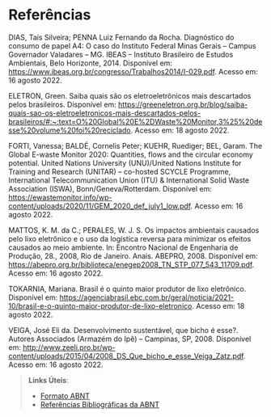 # Referências

DIAS, Taís Silveira; PENNA Luiz Fernando da Rocha. Diagnóstico do consumo de papel A4: O caso do Instituto Federal Minas Gerais – Campus Governador Valadares – MG. IBEAS – Instituto Brasileiro de Estudos Ambientais, Belo Horizonte, 2014. Disponível em: <https://www.ibeas.org.br/congresso/Trabalhos2014/I-029.pdf>. Acesso em: 16 agosto 2022. 
 

ELETRON, Green. Saiba quais são os eletroeletrônicos mais descartados pelos brasileiros. Disponível em: <https://greeneletron.org.br/blog/saiba-quais-sao-os-eletroeletronicos-mais-descartados-pelos-brasileiros/#:~:text=O%20Global%20E%2DWaste%20Monitor,3%25%20desse%20volume%20foi%20reciclado>. Acesso em: 18 agosto 2022. 

 

FORTI, Vanessa; BALDÉ, Cornelis Peter; KUEHR, Ruediger; BEL, Garam. The Global E-waste Monitor 2020: Quantities, flows and the circular economy potential. United Nations University (UNU)/United Nations Institute for Training and Research (UNITAR) – co-hosted SCYCLE Programme, International Telecommunication Union (ITU) & International Solid Waste Association (ISWA), Bonn/Geneva/Rotterdam. Disponível em: <https://ewastemonitor.info/wp-content/uploads/2020/11/GEM_2020_def_july1_low.pdf>. Acesso em: 16 agosto 2022. 

 

MATTOS, K. M. da C.; PERALES, W. J. S. Os impactos ambientais causados pelo lixo eletrônico e o uso da logística reversa para minimizar os efeitos causados ao meio ambiente. In: Encontro Nacional de Engenharia de Produção, 28., 2008, Rio de Janeiro. Anais. ABEPRO, 2008. Disponível em: <https://abepro.org.br/biblioteca/enegep2008_TN_STP_077_543_11709.pdf>. Acesso em: 16 agosto 2022. 

 

TOKARNIA, Mariana. Brasil é o quinto maior produtor de lixo eletrônico. Disponível em: <https://agenciabrasil.ebc.com.br/geral/noticia/2021-10/brasil-e-o-quinto-maior-produtor-de-lixo-eletronico>. Acesso em: 18 agosto 2022. 
 

VEIGA, José Eli da. Desenvolvimento sustentável, que bicho é esse?. Autores Associados (Armazém do Ipê) – Campinas, SP, 2008. Disponível em: <http://www.zeeli.pro.br/wp-content/uploads/2015/04/2008_DS_Que_bicho_e_esse_Veiga_Zatz.pdf>. Acesso em: 16 agosto 2022. 

 

> **Links Úteis**:
> - [Formato ABNT](https://www.normastecnicas.com/abnt/trabalhos-academicos/referencias/)
> - [Referências Bibliográficas da ABNT](https://comunidade.rockcontent.com/referencia-bibliografica-abnt/)

